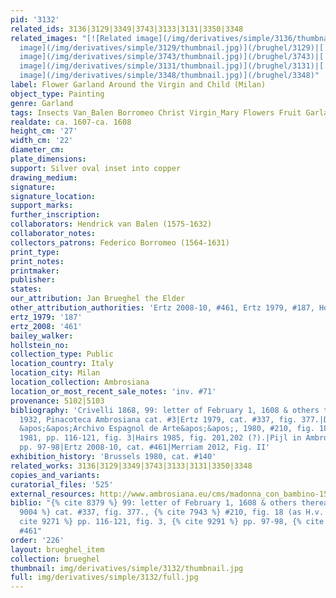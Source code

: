 ```yaml
---
pid: '3132'
related_ids: 3136|3129|3349|3743|3133|3131|3350|3348
related_images: "[![Related image](/img/derivatives/simple/3136/thumbnail.jpg)](/brughel/3136)|[![Related
  image](/img/derivatives/simple/3129/thumbnail.jpg)](/brughel/3129)|[![Related image](/img/derivatives/simple/3349/thumbnail.jpg)](/brughel/3349)|[![Related
  image](/img/derivatives/simple/3743/thumbnail.jpg)](/brughel/3743)|[![Related image](/img/derivatives/simple/3133/thumbnail.jpg)](/brughel/3133)|[![Related
  image](/img/derivatives/simple/3131/thumbnail.jpg)](/brughel/3131)|[![Related image](/img/derivatives/simple/3350/thumbnail.jpg)](/brughel/3350)|[![Related
  image](/img/derivatives/simple/3348/thumbnail.jpg)](/brughel/3348)"
label: Flower Garland Around the Virgin and Child (Milan)
object_type: Painting
genre: Garland
tags: Insects Van_Balen Borromeo Christ Virgin_Mary Flowers Fruit Garland
realdate: ca. 1607-ca. 1608
height_cm: '27'
width_cm: '22'
diameter_cm: 
plate_dimensions: 
support: Silver oval inset into copper
drawing_medium: 
signature: 
signature_location: 
support_marks: 
further_inscription: 
collaborators: Hendrick van Balen (1575-1632)
collaborator_notes: 
collectors_patrons: Federico Borromeo (1564-1631)
print_type: 
print_notes: 
printmaker: 
publisher: 
states: 
our_attribution: Jan Brueghel the Elder
other_attribution_authorities: 'Ertz 2008-10, #461, Ertz 1979, #187, Honig database'
ertz_1979: '187'
ertz_2008: '461'
bailey_walker: 
hollstein_no: 
collection_type: Public
location_country: Italy
location_city: Milan
location_collection: Ambrosiana
location_or_most_recent_sale_notes: 'inv. #71'
provenance: 5102|5103
bibliography: 'Crivelli 1868, 99: letter of February 1, 1608 & others thereafter|Milan
  1932, Pinacoteca Ambrosiana cat. #3|Ertz 1979, cat. #337, fig. 377.|Diaz Padron,
  &apos;&apos;Archivo Espagnol de Arte&apos;&apos;, 1980, #210, fig. 18 (as H.v. Balen)|Freedberg
  1981, pp. 116-121, fig. 3|Hairs 1985, fig. 201,202 (?).|Pijl in Ambrosiana 2006,
  pp. 97-98|Ertz 2008-10, cat. #461|Merriam 2012, Fig. II'
exhibition_history: 'Brussels 1980, cat. #140'
related_works: 3136|3129|3349|3743|3133|3131|3350|3348
copies_and_variants: 
curatorial_files: '525'
external_resources: http://www.ambrosiana.eu/cms/madonna_con_bambino-1584.html
biblio: "{% cite 8379 %} 99: letter of February 1, 1608 & others thereafter, {% cite
  9004 %} cat. #337, fig. 377., {% cite 7943 %} #210, fig. 18 (as H.v. Balen), {%
  cite 9271 %} pp. 116-121, fig. 3, {% cite 9291 %} pp. 97-98, {% cite 8900 %} cat.
  #461"
order: '226'
layout: brueghel_item
collection: brueghel
thumbnail: img/derivatives/simple/3132/thumbnail.jpg
full: img/derivatives/simple/3132/full.jpg
---
```

